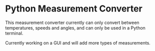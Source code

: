 # Python Measurement Converter
This measurement converter currently can only convert between temperatures, speeds and angles, and can only be used in a Python terminal.

Currently working on a GUI and will add more types of measurements.
